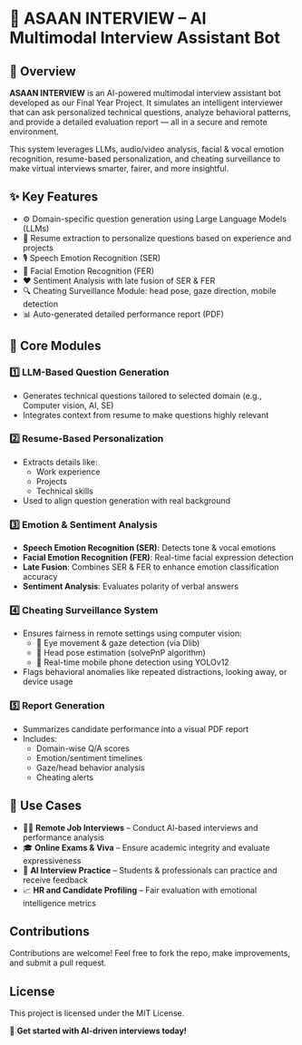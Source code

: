 # 🤖 ASAAN INTERVIEW – AI Multimodal Interview Assistant Bot

## 📝 Overview

**ASAAN INTERVIEW** is an AI-powered multimodal interview assistant bot developed as our Final Year Project. It simulates an intelligent interviewer that can ask personalized technical questions, analyze behavioral patterns, and provide a detailed evaluation report — all in a secure and remote environment.

This system leverages LLMs, audio/video analysis, facial & vocal emotion recognition, resume-based personalization, and cheating surveillance to make virtual interviews smarter, fairer, and more insightful.

## ✨ Key Features

- ⚙️ Domain-specific question generation using Large Language Models (LLMs)
- 📄 Resume extraction to personalize questions based on experience and projects
- 🎙️ Speech Emotion Recognition (SER)
- 🎥 Facial Emotion Recognition (FER)
- ❤️ Sentiment Analysis with late fusion of SER & FER
- 🔍 Cheating Surveillance Module: head pose, gaze direction, mobile detection
- 📊 Auto-generated detailed performance report (PDF)

## 🧩 Core Modules

### 1️⃣ LLM-Based Question Generation
- Generates technical questions tailored to selected domain (e.g., Computer vision, AI, SE)
- Integrates context from resume to make questions highly relevant

### 2️⃣ Resume-Based Personalization
- Extracts details like:
  - Work experience
  - Projects
  - Technical skills
- Used to align question generation with real background

### 3️⃣ Emotion & Sentiment Analysis
- **Speech Emotion Recognition (SER)**: Detects tone & vocal emotions
- **Facial Emotion Recognition (FER)**: Real-time facial expression detection
- **Late Fusion**: Combines SER & FER to enhance emotion classification accuracy
- **Sentiment Analysis**: Evaluates polarity of verbal answers

### 4️⃣ Cheating Surveillance System
- Ensures fairness in remote settings using computer vision:
  - 👀 Eye movement & gaze detection (via Dlib)
  - 🧠 Head pose estimation (solvePnP algorithm)
  - 📱 Real-time mobile phone detection using YOLOv12
- Flags behavioral anomalies like repeated distractions, looking away, or device usage

### 5️⃣ Report Generation
- Summarizes candidate performance into a visual PDF report
- Includes:
  - Domain-wise Q/A scores
  - Emotion/sentiment timelines
  - Gaze/head behavior analysis
  - Cheating alerts

## 💼 Use Cases

- 🧑‍💻 **Remote Job Interviews** – Conduct AI-based interviews and performance analysis
- 🎓 **Online Exams & Viva** – Ensure academic integrity and evaluate expressiveness
- 🤖 **AI Interview Practice** – Students & professionals can practice and receive feedback
- 📈 **HR and Candidate Profiling** – Fair evaluation with emotional intelligence metrics

## Contributions  
Contributions are welcome! Feel free to fork the repo, make improvements, and submit a pull request.  

## License  
This project is licensed under the MIT License.  

🚀 **Get started with AI-driven interviews today!**

